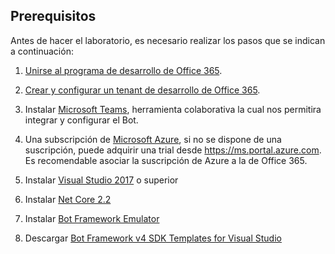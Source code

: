 ## Prerequisitos

Antes de hacer el laboratorio, es necesario realizar los pasos que se indican a continuación:

1. [Unirse al programa de desarrollo de Office 365](https://docs.microsoft.com/es-es/office/developer-program/office-365-developer-program).

2. [Crear y configurar un tenant de desarrollo de Office 365](https://docs.microsoft.com/es-es/office/developer-program/office-365-developer-program-get-started).

3. Instalar [Microsoft Teams](https://teams.microsoft.com/downloads), herramienta colaborativa la cual nos permitira integrar y configurar el Bot. 

4. Una subscripción de [Microsoft Azure](https://ms.portal.azure.com), si no se dispone de una suscripción, puede adquirir una trial desde https://ms.portal.azure.com. Es recomendable asociar la suscripción de Azure a la de Office 365.

5. Instalar [Visual Studio 2017](https://t.co/6vFLUyiEA6?amp=1) o superior

6. Instalar [Net Core 2.2](https://dotnet.microsoft.com/download/dotnet-core/2.2)

7. Instalar [Bot Framework Emulator](https://github.com/Microsoft/BotFramework-Emulator/releases/tag/v4.4.1)

8. Descargar [Bot Framework v4 SDK Templates for Visual Studio](https://marketplace.visualstudio.com/items?itemName=BotBuilder.botbuilderv4)